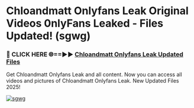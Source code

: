 # Chloandmatt Onlyfans Leak Original Videos 0nlyFans Leaked - Files Updated! (sgwg)

<h3>🔴 CLICK HERE 🌐==►► <a href="https://tinyurl.com/x26r9saj" rel="nofollow">Chloandmatt Onlyfans Leak Updated Files</a></h3>

Get Chloandmatt Onlyfans Leak and all content. Now you can access all videos and pictures of Chloandmatt Onlyfans Leak. New Updated Files 2025!

[![sgwg](https://i.imgur.com/LkgZPqh.gif)](https://tinyurl.com/x26r9saj)
